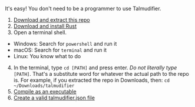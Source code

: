 It's easy! You don't need to be a programmer to use Talmudifier.

1. [Download and extract this repo](https://github.com/subalterngames/talmudifier-rs/archive/refs/heads/main.zip)
2. [Download and install Rust](https://www.rust-lang.org/tools/install)
3. Open a terminal shell. 
  - Windows: Search for `powershell` and run it
  - macOS: Search for `terminal` and run it
  - Linux: You know what to do
4. In the terminal, type `cd [PATH]` and press enter. *Do not literally type* `[PATH]`. That's a substitute word for whatever the actual path to the repo is. For example, if you extracted the repo in Downloads, then: `cd ~/Downloads/talmudifier`
5. [Compile as an executable](#compile-as-an-executable)
6. [Create a valid talmudifier.json file](#talmudifierjson)